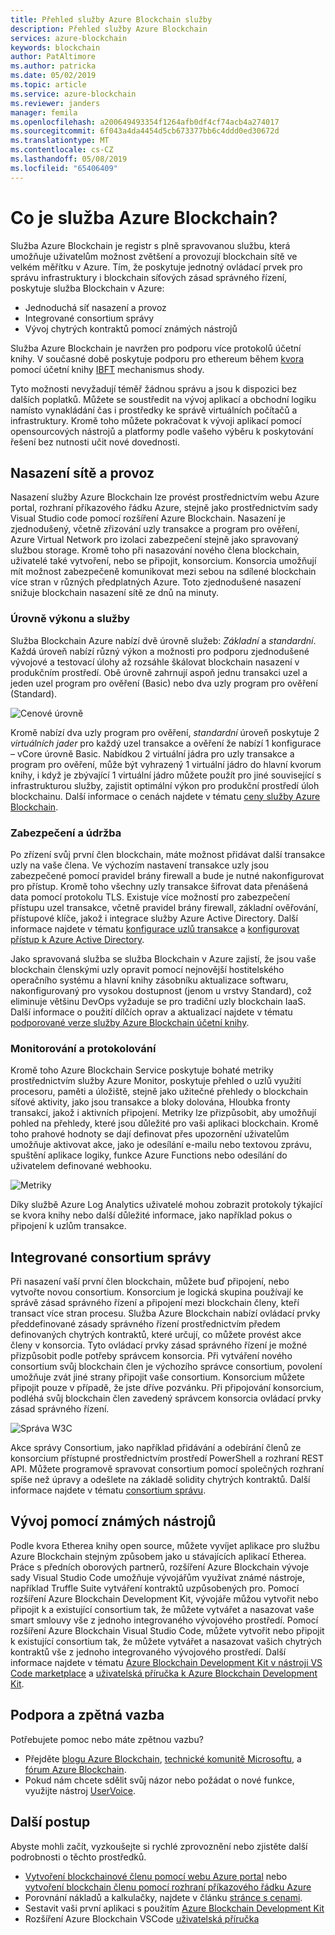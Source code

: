 ```yaml
---
title: Přehled služby Azure Blockchain služby
description: Přehled služby Azure Blockchain
services: azure-blockchain
keywords: blockchain
author: PatAltimore
ms.author: patricka
ms.date: 05/02/2019
ms.topic: article
ms.service: azure-blockchain
ms.reviewer: janders
manager: femila
ms.openlocfilehash: a200649493354f1264afb0df4cf74acb4a274017
ms.sourcegitcommit: 6f043a4da4454d5cb673377bb6c4ddd0ed30672d
ms.translationtype: MT
ms.contentlocale: cs-CZ
ms.lasthandoff: 05/08/2019
ms.locfileid: "65406409"
---
```

# <a name="what-is-azure-blockchain-service"></a>Co je služba Azure Blockchain?

Služba Azure Blockchain je registr s plně spravovanou službu, která umožňuje uživatelům možnost zvětšení a provozují blockchain sítě ve velkém měřítku v Azure. Tím, že poskytuje jednotný ovládací prvek pro správu infrastruktury i blockchain síťových zásad správného řízení, poskytuje služba Blockchain v Azure:

* Jednoduchá síť nasazení a provoz
* Integrované consortium správy
* Vývoj chytrých kontraktů pomocí známých nástrojů

Služba Azure Blockchain je navržen pro podporu více protokolů účetní knihy. V současné době poskytuje podporu pro ethereum během [kvora](https://www.jpmorgan.com/Quorum) pomocí účetní knihy [IBFT](https://github.com/jpmorganchase/quorum/wiki/Quorum-Consensus) mechanismus shody.

Tyto možnosti nevyžadují téměř žádnou správu a jsou k dispozici bez dalších poplatků. Můžete se soustředit na vývoj aplikací a obchodní logiku namísto vynakládání čas i prostředky ke správě virtuálních počítačů a infrastruktury. Kromě toho můžete pokračovat k vývoji aplikací pomocí opensourcových nástrojů a platformy podle vašeho výběru k poskytování řešení bez nutnosti učit nové dovednosti.

## <a name="network-deployment-and-operations"></a>Nasazení sítě a provoz

Nasazení služby Azure Blockchain lze provést prostřednictvím webu Azure portal, rozhraní příkazového řádku Azure, stejně jako prostřednictvím sady Visual Studio code pomocí rozšíření Azure Blockchain.  Nasazení je zjednodušený, včetně zřizování uzly transakce a program pro ověření, Azure Virtual Network pro izolaci zabezpečení stejně jako spravovaný službou storage.  Kromě toho při nasazování nového člena blockchain, uživatelé také vytvoření, nebo se připojit, konsorcium.  Konsorcia umožňují mít možnost zabezpečeně komunikovat mezi sebou na sdílené blockchain více stran v různých předplatných Azure.  Toto zjednodušené nasazení snižuje blockchain nasazení sítě ze dnů na minuty.

### <a name="performance-and-service-tiers"></a>Úrovně výkonu a služby

Služba Blockchain Azure nabízí dvě úrovně služeb: *Základní* a *standardní*. Každá úroveň nabízí různý výkon a možnosti pro podporu zjednodušené vývojové a testovací úlohy až rozsáhle škálovat blockchain nasazení v produkčním prostředí. Obě úrovně zahrnují aspoň jednu transakci uzel a jeden uzel program pro ověření (Basic) nebo dva uzly program pro ověření (Standard).

![Cenové úrovně](./media/overview/pricing-tiers.png)

Kromě nabízí dva uzly program pro ověření, *standardní* úroveň poskytuje 2 *virtuálních jader* pro každý uzel transakce a ověření že nabízí 1 konfigurace – vCore úrovně Basic.  Nabídkou 2 virtuální jádra pro uzly transakce a program pro ověření, může být vyhrazený 1 virtuální jádro do hlavní kvorum knihy, i když je zbývající 1 virtuální jádro můžete použít pro jiné související s infrastrukturou služby, zajistit optimální výkon pro produkční prostředí úloh blockchainu. Další informace o cenách najdete v tématu [ceny služby Azure Blockchain](https://azure.microsoft.com/pricing/details/blockchain-service).

### <a name="security-and-maintenance"></a>Zabezpečení a údržba

Po zřízení svůj první člen blockchain, máte možnost přidávat další transakce uzly na vaše člena.  Ve výchozím nastavení transakce uzly jsou zabezpečené pomocí pravidel brány firewall a bude je nutné nakonfigurovat pro přístup.  Kromě toho všechny uzly transakce šifrovat data přenášená data pomocí protokolu TLS.  Existuje více možností pro zabezpečení přístupu uzel transakce, včetně pravidel brány firewall, základní ověřování, přístupové klíče, jakož i integrace služby Azure Active Directory. Další informace najdete v tématu [konfigurace uzlů transakce](configure-transaction-nodes.md) a [konfigurovat přístup k Azure Active Directory](configure-aad.md).

Jako spravovaná služba se služba Blockchain v Azure zajistí, že jsou vaše blockchain členskými uzly opravit pomocí nejnovější hostitelského operačního systému a hlavní knihy zásobníku aktualizace softwaru, nakonfigurovaný pro vysokou dostupnost (jenom u vrstvy Standard), což eliminuje většinu DevOps vyžaduje se pro tradiční uzly blockchain IaaS.  Další informace o použití dílčích oprav a aktualizací najdete v tématu [podporované verze služby Azure Blockchain účetní knihy](ledger-versions.md).

### <a name="monitoring-and-logging"></a>Monitorování a protokolování

Kromě toho Azure Blockchain Service poskytuje bohaté metriky prostřednictvím služby Azure Monitor, poskytuje přehled o uzlů využití procesoru, paměti a úložiště, stejně jako užitečné přehledy o blockchain síťové aktivity, jako jsou transakce a bloky dolována, Hloubka fronty transakcí, jakož i aktivních připojení.  Metriky lze přizpůsobit, aby umožňují pohled na přehledy, které jsou důležité pro vaši aplikaci blockchain.  Kromě toho prahové hodnoty se dají definovat přes upozornění uživatelům umožňuje aktivovat akce, jako je odesílání e-mailu nebo textovou zprávu, spuštění aplikace logiky, funkce Azure Functions nebo odesílání do uživatelem definované webhooku.

![Metriky](./media/overview/metrics.png)

Díky službě Azure Log Analytics uživatelé mohou zobrazit protokoly týkající se kvora knihy nebo další důležité informace, jako například pokus o připojení k uzlům transakce.

## <a name="built-in-consortium-management"></a>Integrované consortium správy

Při nasazení vaší první člen blockchain, můžete buď připojení, nebo vytvořte novou consortium.  Konsorcium je logická skupina používají ke správě zásad správného řízení a připojení mezi blockchain členy, kteří transact více stran procesu.  Služba Azure Blockchain nabízí ovládací prvky předdefinované zásady správného řízení prostřednictvím předem definovaných chytrých kontraktů, které určují, co můžete provést akce členy v konsorcia.  Tyto ovládací prvky zásad správného řízení je možné přizpůsobit podle potřeby správcem konsorcia. Při vytváření nového consortium svůj blockchain člen je výchozího správce consortium, povolení umožňuje zvát jiné strany připojit vaše consortium.  Konsorcium můžete připojit pouze v případě, že jste dříve pozvánku.  Při připojování konsorcium, podléhá svůj blockchain člen zavedený správcem konsorcia ovládací prvky zásad správného řízení.

![Správa W3C](./media/overview/consortium.png)

Akce správy Consortium, jako například přidávání a odebírání členů ze konsorcium přístupné prostřednictvím prostředí PowerShell a rozhraní REST API. Můžete programově spravovat consortium pomocí společných rozhraní spíše než úpravy a odešlete na základě solidity chytrých kontraktů. Další informace najdete v tématu [consortium správu](consortium.md).

## <a name="develop-using-familiar-development-tools"></a>Vývoj pomocí známých nástrojů

Podle kvora Etherea knihy open source, můžete vyvíjet aplikace pro službu Azure Blockchain stejným způsobem jako u stávajících aplikací Etherea. Práce s předních oborových partnerů, rozšíření Azure Blockchain vývoje sady Visual Studio Code umožňuje vývojářům využívat známé nástroje, například Truffle Suite vytváření kontraktů uzpůsobených pro. Pomocí rozšíření Azure Blockchain Development Kit, vývojáře můžou vytvořit nebo připojit k a existující consortium tak, že můžete vytvářet a nasazovat vaše smart smlouvy vše z jednoho integrovaného vývojového prostředí. Pomocí rozšíření Azure Blockchain Visual Studio Code, můžete vytvořit nebo připojit k existující consortium tak, že můžete vytvářet a nasazovat vašich chytrých kontraktů vše z jednoho integrovaného vývojového prostředí. Další informace najdete v tématu [Azure Blockchain Development Kit v nástroji VS Code marketplace](https://aka.ms/vscodebcextension) a [uživatelská příručka k Azure Blockchain Development Kit](https://aka.ms/vscodebcextensionwiki ).

## <a name="support-and-feedback"></a>Podpora a zpětná vazba

Potřebujete pomoc nebo máte zpětnou vazbu?

* Přejděte [blogu Azure Blockchain](https://azure.microsoft.com/blog/topics/blockchain/), [technické komunitě Microsoftu](https://techcommunity.microsoft.com/t5/Blockchain/bd-p/AzureBlockchain), a [fórum Azure Blockchain](https://social.msdn.microsoft.com/Forums/home?forum=azureblockchain).
* Pokud nám chcete sdělit svůj názor nebo požádat o nové funkce, využijte nástroj [UserVoice](https://feedback.azure.com/forums/921130-azure-blockchain-service).

## <a name="next-steps"></a>Další postup

Abyste mohli začít, vyzkoušejte si rychlé zprovoznění nebo zjistěte další podrobnosti o těchto prostředků.
* [Vytvoření blockchainové členu pomocí webu Azure portal](create-member.md) nebo [vytvoření blockchain členu pomocí rozhraní příkazového řádku Azure]()
* Porovnání nákladů a kalkulačky, najdete v článku [stránce s cenami](https://azure.microsoft.com/pricing/details/blockchain-service).
* Sestavit vaši první aplikaci s použitím [Azure Blockchain Development Kit](https://github.com/Azure-Samples/blockchain-devkit)
* Rozšíření Azure Blockchain VSCode [uživatelská příručka](https://github.com/Microsoft/vscode-azure-blockchain-ethereum/wiki)
